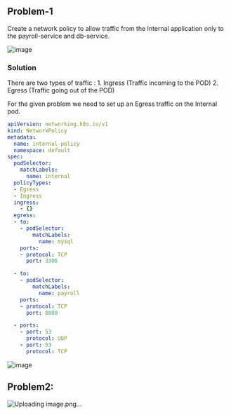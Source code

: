 ## Problem-1
Create a network policy to allow traffic from the Internal application only to the payroll-service and db-service.

![image](https://github.com/MeSabya/Kubernetes/assets/33947539/ec32673f-38f6-41f1-9f84-9f084ce4d8fd)

### Solution
There are two types of traffic :
      1. Ingress (Traffic incoming to the POD)
      2. Egress  (Traffic going out of the POD)

For the given problem we need to set up an Egress traffic on the Internal pod.

```yaml
apiVersion: networking.k8s.io/v1
kind: NetworkPolicy
metadata:
  name: internal-policy
  namespace: default
spec:
  podSelector:
    matchLabels:
      name: internal
  policyTypes:
  - Egress
  - Ingress
  ingress:
    - {}
  egress:
  - to:
    - podSelector:
        matchLabels:
          name: mysql
    ports:
    - protocol: TCP
      port: 3306

  - to:
    - podSelector:
        matchLabels:
          name: payroll
    ports:
    - protocol: TCP
      port: 8080

  - ports:
    - port: 53
      protocol: UDP
    - port: 53
      protocol: TCP
```

![image](https://github.com/MeSabya/Kubernetes/assets/33947539/2c1952a1-2bb9-4e01-b4f2-19c455b8fd0a)

## Problem2:
![Uploading image.png…]()













